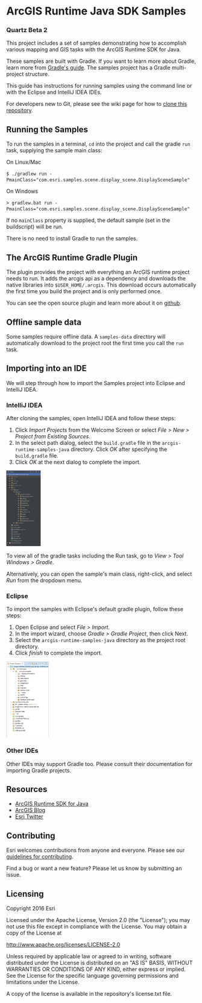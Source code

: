 # ArcGIS Runtime Java SDK Samples
### Quartz Beta 2
This project includes a set of samples demonstrating how to accomplish various mapping and GIS tasks with the ArcGIS Runtime SDK for Java.

These samples are built with Gradle. If you want to learn more about Gradle, learn more from [Gradle's guide](https://docs.gradle.org/current/userguide/userguide.html). The samples project has a Gradle multi-project structure.

This guide has instructions for running samples using the command line or with the Eclipse and IntelliJ IDEA IDEs.

For developers new to Git, please see the wiki page for how to [clone this repository](https://github.com/Esri/arcgis-runtime-samples-java/wiki/working-with-git).

## Running the Samples
To run the samples in a terminal, `cd` into the project and call the gradle `run` task, supplying the sample main class:

On Linux/Mac
```
$ ./gradlew run -PmainClass="com.esri.samples.scene.display_scene.DisplaySceneSample"
```

On Windows
```
> gradlew.bat run -PmainClass="com.esri.samples.scene.display_scene.DisplaySceneSample"
```

If no `mainClass` property is supplied, the default sample (set in the buildscript) will be run. 

There is no need to install Gradle to run the samples.

## The ArcGIS Runtime Gradle Plugin
The plugin provides the project with everything an ArcGIS runtime project needs to run. It adds the 
arcgis api as a dependency and downloads the native libraries into `$USER_HOME/.arcgis`. This download occurs 
automatically the first time you build the project and is only performed once.

You can see the open source plugin and learn more about it on [github](https://github.com/ArcGIS/gradle-arcgis-java-plugin).

## Offline sample data
Some samples require offline data. A `samples-data` directory will automatically download to the project root the 
first time you call the `run` task.

## Importing into an IDE
We will step through how to import the Samples project into Eclipse and IntelliJ IDEA.

### IntelliJ IDEA
After cloning the samples, open IntelliJ IDEA and follow these steps:

1. Click *Import Projects* from the Welcome Screen or select *File > New > Project from Existing Sources*.
2. In the select path dialog, select the `build.gradle` file in the `arcgis-runtime-samples-java` directory. Click *OK* after specifying the `build.gradle` file.
3. Click *OK* at the next dialog to complete the import.

<img src="./intellij_proj.png" alt="IntelliJ IDEA project structure" height="200">

To view all of the gradle tasks including the Run task, go to *View > Tool Windows > Gradle*.

Alternatively, you can open the sample's main class, right-click, and select *Run* from the dropdown menu.

### Eclipse
To import the samples with Eclipse's default gradle plugin, follow these steps:

1. Open Eclipse and select *File > Import*.
2. In the import wizard, choose *Gradle > Gradle Project*, then click Next.
3. Select the `arcgis-runtime-samples-java` directory as the project root directory.
4. Click *finish* to complete the import.

<img src="./eclipse_proj.png" alt="Eclipse project structure" height="200">

### Other IDEs
Other IDEs may support Gradle too. Please consult their documentation for importing Gradle projects.

## Resources
* [ArcGIS Runtime SDK for Java](https://developers.arcgis.com/java/)  
* [ArcGIS Blog](https://blogs.esri.com/esri/arcgis/)  
* [Esri Twitter](https://twitter.com/esri)  

## Contributing
Esri welcomes contributions from anyone and everyone. Please see our [guidelines for contributing](https://github.com/esri/contributing).

Find a bug or want a new feature? Please let us know by submitting an issue.

## Licensing
Copyright 2016 Esri

Licensed under the Apache License, Version 2.0 (the "License"); you may not 
use this file except in compliance with the License. You may obtain a copy 
of the License at

http://www.apache.org/licenses/LICENSE-2.0

Unless required by applicable law or agreed to in writing, software 
distributed under the License is distributed on an "AS IS" BASIS, WITHOUT 
WARRANTIES OR CONDITIONS OF ANY KIND, either express or implied. See the 
License for the specific language governing permissions and limitations 
under the License.

A copy of the license is available in the repository's license.txt file.
